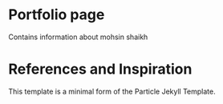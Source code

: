 # Portfolio page
Contains information about mohsin shaikh

# References and Inspiration
This template is a minimal form of the Particle Jekyll Template.
